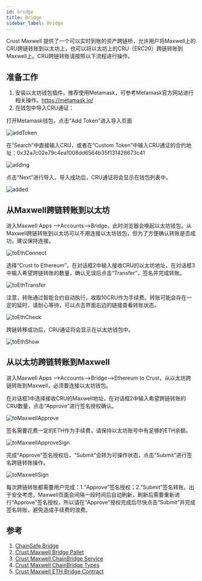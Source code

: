 ```yaml
---
id: bridge
title: Bridge
sidebar_label: Bridge
---
```


Crust Maxwell 提供了一个可以实时到账的资产跨链桥，允许用户将Maxwell上的CRU跨链转账到以太坊上，也可以将以太坊上的CRU（ERC20）跨链转账到Maxwell上。CRU跨链转账请按照以下流程进行操作。

## 准备工作

1. 安装以太坊钱包插件，推荐使用Metamask，可参考Metamask官方网站进行相关操作。https://metamask.io/
2. 在钱包中导入CRU通证：

打开Metamask钱包，点击“Add Token”进入导入页面

![addToken](assets/general/addToken.png)

在“Search”中直接输入CRU，或者在“Custom Token”中输入CRU通证的合约地址：0x32a7c02e79c4ea1008dd6564b35f131428673c41

![adding](assets/general/adding.png)

点击“Next”进行导入，导入成功后，CRU通证将会显示在钱包列表中。

![added](assets/general/added.png)

## 从Maxwell跨链转账到以太坊

进入Maxwell Apps -->Accounts-->Bridge，此时浏览器会唤起以太坊钱包。从Maxwell跨链转账到以太坊可以不用连接以太坊钱包，但为了方便确认转账是否成功，建议保持连接。

![toEthConnect](assets/general/toEthConnect.png)

选择“Crust to Ethereum”，在对话框2中输入接收CRU的以太坊地址，在对话框3中输入希望跨链转账的数量，确认无误后点击“Transfer”，签名并完成转账。

![toEthTransfer](assets/general/toEthTransfer.png)

注意，转账通过智能合约自动执行，收取10CRU作为手续费。转账可能会存在一定的延时，请耐心等待，可以点击界面右边的链接查看转账状态。

![toEthCheck](assets/general/toEthCheck.png)

跨链转移成功后，CRU通证将会显示在以太坊钱包中。

![toEthShow](assets/general/toEthShow.png)

## 从以太坊跨链转账到Maxwell

进入Maxwell Apps -->Accounts-->Bridge-->Ethereum to Crust，从以太坊跨链转账到Maxwell，必须要连接以太坊钱包。

在对话框1中选择接收CRU的Maxwell地址，在对话框2中输入希望跨链转账的CRU数量，点击“Approve”进行签名授权确认。

![toMaxwellApprove](assets/general/toMaxwellApprove.png)

签名需要花费一定的ETH作为手续费，请保持以太坊账号中有足够的ETH余额。

![toMaxwellApproveSign](assets/general/toMaxwellApproveSign.png)

完成“Approve”签名授权后，“Submit”会转为可操作状态，点击“Submit”进行签名跨链转账操作。

![toMaxwellSign](assets/general/toMaxwellSign.png)

每次跨链转账都需要用户完成：1.“Approve”签名授权；2.“Submit”签名转账。出于安全考虑，Maxwell页面会间隔一段时间后自动刷新，刷新后需要重新进行“Approve”签名授权，所以请在“Approve”授权完成后尽快点击“Submit”并完成签名转账，避免造成手续费的浪费。

## 参考

1. [ChainSafe Bridge](https://github.com/ChainSafe/ChainBridge)
2. [Crust Maxwell Bridge Pallet](https://github.com/crustio/crust/tree/maxwell/cstrml/bridge)
3. [Crust Maxwell ChainBridge Service](https://github.com/crustio/ChainBridge)
4. [Crust Maxwell ChainBridge Types](https://github.com/crustio/chainbridge-substrate-events)
5. [Crust Maxwell ETH Bridge Contract](https://github.com/crustio/chainbridge-solidity)
